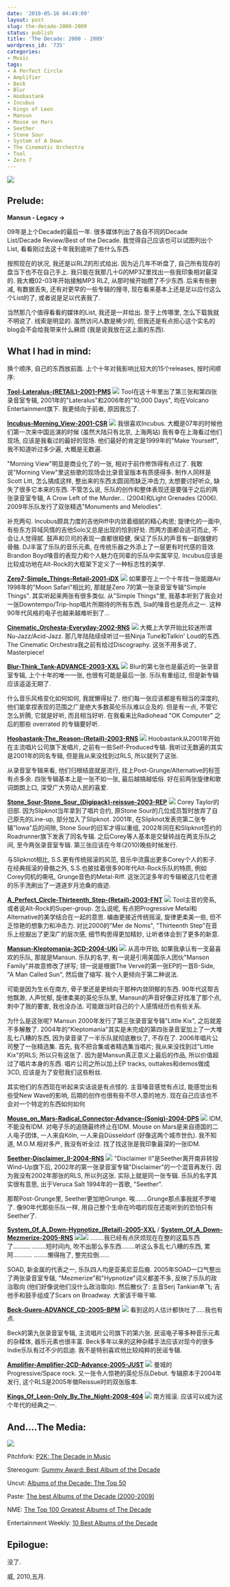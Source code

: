 ```yaml
---
date: '2010-05-16 04:49:09'
layout: post
slug: the-decade-2000-2009
status: publish
title: 'The Decade: 2000 - 2009'
wordpress_id: '735'
categories:
- Music
tags:
- A Perfect Circle
- Amplifier
- Beck
- Blur
- Hoobastank
- Incubus
- Kings of Leon
- Mansun
- Mouse on Mars
- Seether
- Stone Sour
- System of A Down
- The Cinematic Orchestra
- Tool
- Zero 7
---
```


[![](http://www.wzhang.org/wp-content/uploads/2010/05/IMG_0029-1.jpg)](http://www.wzhang.org/wp-content/uploads/2010/05/IMG_0029-1.jpg)


## Prelude:


**Mansun - Legacy ->**


09年是上个Decade的最后一年. 很多媒体列出了各自不同的Decade List/Decade Review/Best of the Decade. 我觉得自己应该也可以试图列出个List, 看看刚过去这十年我到底听了些什么东西. 

按照现在的状况, 我还是以RLZ的形式给出. 因为近几年不听盘了, 自己所有现存的盘当下也不在自己手上. 我只能在我那几十G的MP3Z里找出一些我印象相对最深的. 我大概02-03年开始接触MP3 RLZ, 从那时候开始攒了不少东西. 后来有些删减, 有数据丢失, 还有对更早的一些专辑的搜寻, 现在看来基本上还是足以应付这么个List的了, 或者说是足以代表我了. 

当然那几个值得看看的媒体的List, 我还是一并给出. 至于上传哪里, 怎么下载我就不明说了. 线索是明显的. 虽然访问人数是稀少的, 但我还是有点担心这个实名的blog会不会给我带来什么麻烦 (我是说我放在这上面的东西).


## What I had in mind:


换个顺序, 自己的东西放前面. 上个十年对我影响比较大的15个releases, 按时间顺序:

**[Tool-Lateralus-(RETAIL)-2001-PMS](http://cid-1cc0a518e90a9263.skydrive.live.com/browse.aspx/MP3Z/Tool-Lateralus-^5RETAIL^6-2001-PMS?view=details)**
![](http://ecx.images-amazon.com/images/I/415ToLMrmkL._SL500_AA300_.jpg)
Tool在这十年里出了第三张和第四张录音室专辑, 2001年的"Lateralus"和2006年的"10,000 Days", 均在Volcano Entertainment旗下. 我更倾向于前者, 原因我忘了.  

**[Incubus-Morning_View-2001-CSR](http://cid-1cc0a518e90a9263.skydrive.live.com/browse.aspx/MP3Z/Incubus-Morning^_View-2001-CSR?view=details)**
![](http://upload.wikimedia.org/wikipedia/en/thumb/6/68/Incubus_-_Morning_View.jpg/200px-Incubus_-_Morning_View.jpg)
我很喜欢Incubus. 大概是07年的时候他们第一次来中国巡演的时候 (虽然大陆只有北京, 上海两站) 我有幸在上海看过他们现场, 应该是我看过的最好的现场. 他们最好的肯定是1999年的"Make Yourself", 我不知道听过多少遍, 大概是无数遍. 

"Morning View"明显是商业化了的一张, 相对于前作修饰得有点过了. 我敢说"Morning View"里这些歌的现场会比录音室版本有质感得多. 制作人同样是Scott Litt, 怎么搞成这样, 整出来的东西太圆润而缺乏冲击力, 太想要讨好听众, 缺失了很多它本来的东西. 不管怎么说, 乐队的创作和整体表现还是要强于之后的两张录音室专辑, A Crow Left of the Murder... (2004)和Light Grenades (2006). 2009年乐队发行了双张精选"Monuments and Melodies". 

补充两句. Incubus颇具力度的吉他Riff中内敛着细腻的精心构思; 旋律化的一面中, 有些东方异域风情的吉他Solo又总是出现的恰到好处. 而两方面都会适可而止, 不会让人觉得腻. 鼓声和贝司的表现一直都很稳健, 保证了乐队的声音有一副强健的骨骼. DJ丰富了乐队的音乐元素, 在传统乐器之外添上了一层更有时代感的音效. Brandon Boyd嗓音的表现力和个人魅力在同辈的乐队中实属罕见. Incubus应该是比较成功地在Alt-Rock的大框架下定义了一种标志性的美学.

**[Zero7-Simple_Things-Retail-2001-iDX](http://cid-1cc0a518e90a9263.skydrive.live.com/browse.aspx/MP3Z/Zero7-Simple%5E_Things-Retail-2001-iDX?uc=2)**
![](http://upload.wikimedia.org/wikipedia/en/thumb/1/12/Zero_7_-_Simple_Things_-_Album_Cover_%28front%29.jpg/200px-Zero_7_-_Simple_Things_-_Album_Cover_%28front%29.jpg)
如果要在上一个十年找一张能跟Air 1998年的"Moon Safari"相比的, 那就是Zero 7的第一张录音室专辑"Simple Things". 其实听起来两张有很多类似. 从"Simple Things"里, 我基本听到了我会对一张Downtempo/Trip-hop唱片所期待的所有东西, Sia的嗓音也是亮点之一. 这种90年代风格的电子也越来越难听到了...

**[Cinematic_Orchesta-Everyday-2002-RNS](http://cid-1cc0a518e90a9263.skydrive.live.com/browse.aspx/MP3Z/Cinematic^_Orchesta-Everyday-2002-RNS?view=details)**
![](http://upload.wikimedia.org/wikipedia/en/thumb/7/79/CinematicOrchestra_EveryDay_albumcover.jpg/200px-CinematicOrchestra_EveryDay_albumcover.jpg)
大概上大学开始比较迷所谓 Nu-Jazz/Acid-Jazz. 那几年陆陆续续听过一些Ninja Tune和Talkin' Loud的东西. The Cinematic Orchestra我之前有给过Discography. 这张不用多说了, Masterpiece!

**[Blur-Think_Tank-ADVANCE-2003-XXL](http://cid-1cc0a518e90a9263.skydrive.live.com/browse.aspx/MP3Z/Blur-Think%5E_Tank-ADVANCE-2003-XXL?view=details)**
![](http://upload.wikimedia.org/wikipedia/en/thumb/d/d1/Think_tank_album_cover.jpg/200px-Think_tank_album_cover.jpg)
Blur的第七张也是最近的一张录音室专辑, 上个十年的唯一一张, 也很有可能是最后一张. 乐队有重组过, 但是新专辑应该遥遥无期了. 

什么音乐风格变化如何如何, 我就懒得扯了. 他们每一张应该都是有相当的深度的, 他们能拿捏表现的范围之广是绝大多数英伦乐队难以企及的. 但是有一点, 不管它怎么折腾, 它就是好听, 而且相当好听. 在我看来比Radiohead "OK Computer" 之后的那些 overrated 的专辑要好听.

**[Hoobastank-The_Reason-(Retail)-2003-RNS](http://cid-1cc0a518e90a9263.skydrive.live.com/browse.aspx/MP3Z/Cinematic^_Orchesta-Everyday-2002-RNS?view=details)**
![](http://upload.wikimedia.org/wikipedia/en/thumb/5/5e/Hoobastank_-_The_Reason.jpg/200px-Hoobastank_-_The_Reason.jpg)
Hoobastank从2001年开始在主流唱片公司旗下发唱片, 之前有一些Self-Produced专辑. 我听过无数遍的其实是2001年的同名专辑, 但是我从来没找到过RLS, 所以就列了这张. 

从录音室专辑来看, 他们归根结底就是流行, 挂上Post-Grunge/Alternative的标签有点多余. 四张专辑基本上是一张不如一张, 最后越搞越低俗. 好在前两张旋律和歌词朗朗上口, 深受广大劳动人民的喜爱. 

**[Stone_Sour-Stone_Sour_(Digipack)-reissue-2003-REP](http://cid-1cc0a518e90a9263.skydrive.live.com/browse.aspx/MP3Z/Stone^_Sour-Stone^_Sour^_^5Digipack^6-reissue-2003-REP?view=details)**
![](http://upload.wikimedia.org/wikipedia/en/thumb/1/12/StoneSour-st-Black_cover.jpg/200px-StoneSour-st-Black_cover.jpg)
Corey Taylor的旧部. 因为Slipknot当年拿到了唱片合约, 原Stone Sour的几位成员暂时放弃了自己原先的Line-up, 部分加入了Slipknot. 2001年, 在Slipknot发表完第二张专辑"Iowa"后的间隙, Stone Sour的旧军才得以重组, 2002年同在和Slipknot签约的Roadrunner旗下发表了同名专辑. 之后Corey等人基本是交替转战在两支乐队之间, 至今两张录音室专辑. 第三张应该在今年(2010)晚些时候发行. 

与Slipknot相比, S.S.更有传统摇滚的风范, 音乐中流露出更多Corey个人的影子. 在经典摇滚的骨骼之外, S.S.也披挂着很多90年代Alt-Rock乐队的特质, 例如Corey伺机的嘶吼, Grunge音色的Metal-Riff. 这张沉淀多年的专辑被这几位老道的乐手洗刷出了一道道岁月沧桑的痕迹. 

**[A_Perfect_Circle-Thirteenth_Step-(Retail)-2003-FNT](http://cid-1cc0a518e90a9263.skydrive.live.com/browse.aspx/MP3Z/A^_Perfect^_Circle-Thirteenth^_Step-^5Retail^6-2003-FNT?view=details)**
![](http://upload.wikimedia.org/wikipedia/en/thumb/b/bf/A_Perfect_Circle-Thirteenth_Step.jpg/200px-A_Perfect_Circle-Thirteenth_Step.jpg)
Tool主音的旁系, 或者说Alt-Rock的Super-group. 怎么说呢, 有点把Progressive Metal和Alternative的美学结合在一起的意思. 编曲更接近传统摇滚, 旋律更柔美一些, 但不乏惊艳的想象力和冲击力. 对比2000的"Mer de Noms", "Thirteenth Step"在音乐上挖掘出了更深广的层次感, 细节构思得更加精妙, 让听者体会到了更多的新意. 

**[Mansun-Kleptomania-3CD-2004-UKi](http://cid-1cc0a518e90a9263.skydrive.live.com/browse.aspx/MP3Z/Mansun-Kleptomania-3CD-2004-UKi?view=details)**
![](http://upload.wikimedia.org/wikipedia/en/thumb/5/55/Mansun-Kleptomania.jpg/200px-Mansun-Kleptomania.jpg)
从高中开始, 如果我承认有一支最喜欢的乐队, 那就是Mansun. 乐队的名字, 有一说是引用美国杀人团伙"Manson Family"并故意修改了拼写; 领一说是根据The Verve的第一张EP的一首B-Side, "A Man Called Sun", 然后做了缩写. 我个人更倾向于第二种说法.

可能是因为生长在南方, 骨子里还是更倾向于那种内敛阴郁的东西. 90年代这帮吉他飘渺, 人声忧郁, 旋律柔美的英伦乐队里, Mansun的声音好像正好找准了那个点, 刺中了我的要害, 我也没办法. 可能跟当时自己的个人感情经历也有些关系. 

为什么是这张呢? Mansun 2000年发行了第三张录音室专辑"Little Kix", 之后就差不多解散了. 2004年的"Kleptomania"其实是未完成的第四张录音室加上了一大堆乱七八糟的东西, 因为录音录了一半乐队就彻底散伙了, 不存在了. 2006年唱片公司整了一张精选集. 首先, 我不把合集或者精选集当唱片; 我从来没找到过"Little Kix"的RLS; 所以只有这张了. 因为是Mansun真正意义上最后的作品, 所以价值超过了唱片本身的东西. 唱片公司之所以加上EP tracks, outtakes和demos做成3CD, 应该是为了安慰我们这些粉丝. 

其实他们的东西现在听起来实话说是有点怪的. 主音嗓音感觉有点过, 能感觉出有些受New Wave的影响, 后期的创作也很有些不尽人意的地方. 现在自己应该也不会对一个特定的东西如何如何

**[Mouse_on_Mars-Radical_Connector-Advance-(Sonig)-2004-DPS](http://cid-1cc0a518e90a9263.skydrive.live.com/browse.aspx/MP3Z/Mouse%5E_on%5E_Mars-Radical%5E_Connector-Advance-%5E5Sonig%5E6-2004-DPS?view=details)**
![](http://upload.wikimedia.org/wikipedia/en/thumb/4/4f/Radicalconnector.jpg/200px-Radicalconnector.jpg)
IDM, 不能没有IDM. 对电子乐的追随最终终止在IDM. Mouse on Mars是来自德国的二人电子团体, 一人来自Köln, 一人来自Düsseldorf (好像这两个城市世仇). 我不知道, M.O.M.相对多产, 我没有听全过. 找了找这张是我印象最深的一张IDM.

**[Seether-Disclaimer_II-2004-RNS](http://cid-1cc0a518e90a9263.skydrive.live.com/browse.aspx/MP3Z/Seether-Disclaimer^_II-2004-RNS?view=details)**
![](http://upload.wikimedia.org/wikipedia/en/thumb/6/62/SeetherDisclaimerIIAlbumCover.jpg/200px-SeetherDisclaimerIIAlbumCover.jpg)
"Disclaimer II"是Seether离开南非转投Wind-Up旗下后, 2002年的第一张录音室专辑"Disclaimer"的一个混音再发行. 因为我没有2002年那张的RLS, 所以列这张. 实际上就是同一张专辑. 乐队的名字其实很有意思, 出于Veruca Salt 1994年的一首歌, "Seether". 

那帮Post-Grunge里, Seether更加地Grunge. 唉.......Grunge那点事我就不罗唆了. 像90年代那些乐队一样, 用自己整个生命在吟唱的现在还能听到的恐怕只有Seether了.

**[System_Of_A_Down-Hypnotize_(Retail)-2005-XXL](http://cid-1cc0a518e90a9263.skydrive.live.com/browse.aspx/MP3Z/System^_Of^_A^_Down-Mezmerize-2005-RNS?view=details)** / **[System_Of_A_Down-Mezmerize-2005-RNS](http://cid-1cc0a518e90a9263.skydrive.live.com/browse.aspx/MP3Z/System^_Of^_A^_Down-Hypnotize^_^5Retail^6-2005-XXL?view=details)**
![](http://upload.wikimedia.org/wikipedia/en/thumb/0/02/Mezmerize-LP.jpg/200px-Mezmerize-LP.jpg)![](http://upload.wikimedia.org/wikipedia/en/thumb/9/9a/System_Of_A_Down-Hypnotize.jpg/200px-System_Of_A_Down-Hypnotize.jpg)
........我已经有点厌烦现在在整的这篇东西了..........
........短时间内, 吹不出那么多东西........听这么多乱七八糟的东西, 累阿...........
........懒得拖了, 整完拉倒......

SOAD, 新金属的代表之一, 乐队四人均是亚美尼亚后裔. 2005年SOAD一口气整出了两张录音室专辑, "Mezmerize"和"Hypnotize"词义都差不多, 反映了乐队的政治取向 (他们好像说他们没什么政治取向). 然后散伙了: 主音Serj Tankian单飞; 吉他手和鼓手组成了Scars on Broadway. 大家该干嘛干嘛. 

**[Beck-Guero-ADVANCE_CD-2005-BPM](http://cid-1cc0a518e90a9263.skydrive.live.com/browse.aspx/MP3Z/Beck-Guero-ADVANCE%5E_CD-2005-BPM?view=details)**
![](http://upload.wikimedia.org/wikipedia/en/thumb/b/b2/Guero.jpg/200px-Guero.jpg)
看到这的人估计都快吐了.....我也有点.

Beck的第九张录音室专辑, 主流唱片公司旗下的第六张. 民谣电子等多种音乐元素的杂糅体, 器乐元素也很丰富. Beck多年以来的这种杂糅手法应该对现今的很多Indie乐队有过不少的启迪. 我不是特别喜欢他比较纯粹的民谣专辑. 

**[Amplifier-Amplifier-2CD-Advance-2005-JUST](http://cid-1cc0a518e90a9263.skydrive.live.com/browse.aspx/MP3Z/Amplifier-Amplifier-2CD-Advance-2005-JUST?view=details)**
![](http://upload.wikimedia.org/wikipedia/en/thumb/5/52/Amplifier_cover.jpg/200px-Amplifier_cover.jpg)
曼城的Progressive/Space rock. 又一张令人惊艳的英伦乐队Debut. 专辑原本于2004年发行, 这个RLS是2005年做Reissue时的双张版本. 

**[Kings_Of_Leon-Only_By_The_Night-2008-404](http://cid-1cc0a518e90a9263.skydrive.live.com/browse.aspx/MP3Z/Kings^_Of^_Leon-Only^_By^_The^_Night-2008-404?view=details)**
![](http://upload.wikimedia.org/wikipedia/en/thumb/3/34/OBTNUS.jpg/200px-OBTNUS.jpg)
南方摇滚. 应该可以成为这个年代的经典之一. 




## And....The Media:


![](http://cdn.pitchfork.com/media/p2k_albums.jpg)

Pitchfork: [P2K: The Decade in Music](http://pitchfork.com/p2k/)

Stereogum: [Gummy Award: Best Album of the Decade](http://stereogum.com/gummys/2009/best-album-of-the-decade.html)

Uncut: [Albums of the Decade: The Top 50](http://www.uncut.co.uk/music/uncut/special_features/13807)

Paste: [The best Albums of the Decade (2000-2009)](http://www.pastemagazine.com/blogs/lists/2009/11/the-best-albums-of-the-decade.html)

NME: [The Top 100 Greatest Albums of The Decade](http://www.nme.com/list/albums-of-the-decade/158049)

Entertainment Weekly: [10 Best Albums of the Decade](http://www.ew.com/ew/gallery/0,,20321301_20324189,00.html)



## Epilogue:


没了.

威,
2010,五月.
